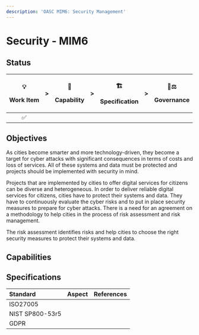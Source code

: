 ```yaml
---
description: 'OASC MIM6: Security Management'
---
```


# Security - MIM6

## Status <a id="MIM1:ContextInformationManagement-Goal"></a>

<table>
  <thead>
    <tr>
      <th style="text-align:center">
        <p>&#x1F4A1;</p>
        <p>Work Item</p>
      </th>
      <th style="text-align:center">&gt;</th>
      <th style="text-align:center">
        <p>&#x1F9E9;</p>
        <p>Capability</p>
      </th>
      <th style="text-align:center">&gt;</th>
      <th style="text-align:center">
        <p>&#x1F3D7;</p>
        <p>Specification</p>
      </th>
      <th style="text-align:center">&gt;</th>
      <th style="text-align:center">
        <p>&#x1F469;&#x2696;</p>
        <p>Governance</p>
      </th>
    </tr>
  </thead>
  <tbody>
    <tr>
      <td style="text-align:center">&#x2705;</td>
      <td style="text-align:center"></td>
      <td style="text-align:center"></td>
      <td style="text-align:center"></td>
      <td style="text-align:center"></td>
      <td style="text-align:center"></td>
      <td style="text-align:center"></td>
    </tr>
  </tbody>
</table>

## Objectives <a id="MIM1:ContextInformationManagement-Goal"></a>

As cities become smarter and more technology-driven, they become a target for cyber attacks with significant consequences in terms of costs and loss of services. All of these systems and data must be protected and projects should be implemented with security in mind.

Projects that are implemented by cities to offer digital services for citizens can be diverse and heterogeneous. In order to deliver reliable digital services for citizens, cities have to protect their systems and data. They have to continuously evaluate the cyber risks and to put in place security measures to prepare for cyber attacks. There is a need for an agreement on a methodology to help cities in the process of risk assessment and risk management.

The risk assessment identifies risks and help cities to choose the right security measures to protect their systems and data.



## Capabilities



## Specifications <a id="MIM3:EcosystemTransactionManagement-Recommendedspecifications"></a>

| Standard | Aspect  | References |
| :--- | :--- | :--- |
| ISO27005 |  |  |
| NIST SP800-53r5 |  |  |
| GDPR |  |  |




